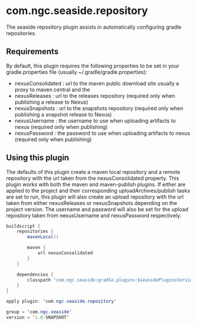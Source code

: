 # com.ngc.seaside.repository
The seaside repository plugin assists in automatically configuring gradle repositories.

## Requirements
By default, this plugin requires the following properties to be set in your gradle.properties file (usually 
~/.gradle/gradle.properties):
* nexusConsolidated : url to the maven public download site usually a proxy to maven central and the
* nexusReleases     : url to the releases repository (required only when publishing a release to Nexus)
* nexusSnapshots    : url to the snapshots repository (required only when publishing a snapshot release to Nexus)
* nexusUsername     : the username to use when uploading artifacts to nexus (required only when publishing)
* nexusPassword     : the password to use when uploading artifacts to nexus (required only when publishing)

## Using this plugin
The defaults of this plugin create a maven local repository and a remote repository with the url taken from the
nexusConsolidated property. This plugin works with both the maven and maven-publish plugins. If either are applied to
the project and their corresponding uploadArchives/publish tasks are set to run, this plugin will also create an
upload repository with the url taken from either nexusReleases or nexusSnapshots depending on the project version.
The username and password will also be set for the upload repository taken from nexusUsername and nexusPassword
respectively.

```java
buildscript {
    repositories {
        mavenLocal()

        maven {
            url nexusConsolidated
        }
    }

    dependencies {
        classpath "com.ngc.seaside:gradle.plugins:$seasidePluginsVersion"
    }
}

apply plugin: 'com.ngc.seaside.repository'

group = 'com.ngc.seaside'
version = '1.0-SNAPSHOT'

```
